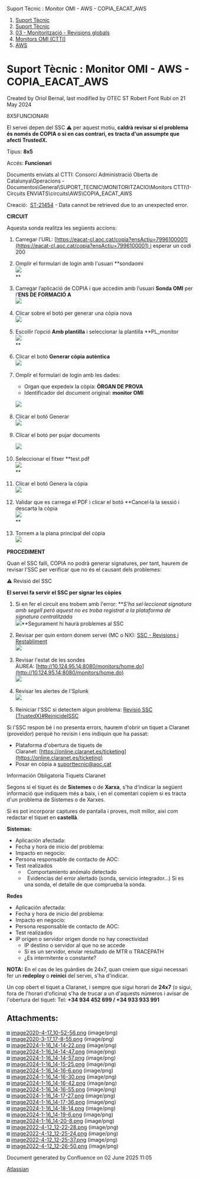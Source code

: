 Suport Tècnic : Monitor OMI - AWS - COPIA\_EACAT\_AWS  

1.  [Suport Tècnic](index.html)
2.  [Suport Tècnic](13893782.html)
3.  [03 - Monitorització - Revisions globals](26313327.html)
4.  [Monitors OMI (CTTI)](26313608.html)
5.  [AWS](AWS_100008616.html)

Suport Tècnic : Monitor OMI - AWS - COPIA\_EACAT\_AWS
=====================================================

Created by Oriol Bernal, last modified by OTEC ST Robert Font Rubí on 21 May 2024

8X5FUNCIONARI

  

El servei depen del SSC ⚠ per aquest motiu, **caldrà revisar si el problema és només de COPIA o si en cas contrari, es tracta d'un assumpte que afecti TrustedX.**

Tipus: **8x5**

Accés: **Funcionari**

Documents enviats al CTTI: Consorci Administració Oberta de Catalunya\\Operacions - Documentos\\General\\SUPORT\_TECNIC\\MONITORITZACIO\\Monitors CTTI\\1- Circuits ENVIATS\\circuits\\AWS\\COPIA\_EACAT\_AWS

Creació:  [ST-21454](https://contacte.aoc.cat/browse/ST-21454?src=confmacro) - Data cannot be retrieved due to an unexpected error.

**CIRCUIT**

Aquesta sonda realitza les següents accions:

1.  Carregar l'URL: [https://eacat-cl.aoc.cat/copia?ensActiu=7996100001](https://eacat-cl.aoc.cat/copia?ensActiu=7996100001) i esperar un codi 200  
      
    
2.  Omplir el formulari de login amb l'usuari **sondaomi  
    ![](attachments/100008767/100008783.png)  
    **
3.  Carregar l’aplicació de COPIA i que accedim amb l’usuari **Sonda OMI** per l’**ENS DE FORMACIÓ A**  
    ![](attachments/100008767/100008784.png)
    
4.  Clicar sobre el botó per generar una còpia nova  
    ![](attachments/100008767/100008779.png)
5.  Escollir l’opció **Amb plantilla** i seleccionar la plantilla **PL\_monitor  
    ![](attachments/100008767/100008780.png)  
    **
6.  Clicar el botó **Generar còpia autèntica  
    ![](attachments/100008767/100008781.png)**
7.  Omplir el formulari de login amb les dades:
    
    *   Organ que expedeix la còpia: **ÒRGAN DE PROVA**
    *   Identificador del document original: **monitor OMI**
    
    ![](attachments/100008767/100008776.png)  
      
    
8.  Clicar el botó Generar  
    ![](attachments/100008767/100008774.png)
9.  Clicar el botó per pujar documents
    
    ![](attachments/100008767/100008775.png)
10.  Seleccionar el fitxer **test.pdf  
    ![](attachments/100008767/100008777.png)  
    **
11.  Clicar el botó Genera la còpia  
    ![](attachments/100008767/100008778.png)
12.  Validar que es carrega el PDF i clicar el botó **Cancel·la la sessió i descarta la còpia  
    ![](attachments/100008767/100008772.png)  
    **
13.  Tornem a la plana principal del còpia  
    ![](attachments/100008767/100008771.png)

**PROCEDIMENT**

Quan el SSC falli, COPIA no podrà generar signatures, per tant, haurem de revisar l'SSC per verificar que no és el causant dels problemes:

⚠ Revisió del SSC

**El servei fa servir el SSC per signar les còpies**

1.  Si en fer el circuit ens trobem amb l'error: **_S'ha sel·leccionat signatura amb segell però aquest no es troba registrat a la plataforma de signatura centralitzada  
    ![](attachments/100008767/100009225.png)_**Segurament hi haurà problemes al SSC  
      
    
2.  Revisar per quin entorn donem servei (MC o NX): [SSC - Revisions i Restabliment](SSC---Revisions-i-Restabliment_41521367.html)  
    ![](attachments/100008767/100009226.png)  
      
    
3.  Revisar l'estat de les sondes ÀUREA: [http://10.124.95.14:8080/monitors/home.do](http://10.124.95.14:8080/monitors/home.do)  
    ![](attachments/100008767/100009227.png)
4.  Revisar les alertes de l'Splunk  
    ![](attachments/100008767/100009228.png)  
      
    
5.  Reiniciar l'SSC si detectem algun problema: [Revisió SSC (TrustedX)#ReinicidelSSC](36340764.html#RevisióSSC\(TrustedX\)RevisarIP'sitreureNexica-ReinicidelSSC)

Si l'SSC respon bé i no presenta errors, haurem d'obrir un tiquet a Claranet (proveïdor) perquè ho revisin i ens indiquin que ha passat: 

*   Plataforma d'obertura de tiquets de Claranet: [https://online.claranet.es/ticketing](https://online.claranet.es/ticketing)
*   Posar en còpia a [suporttecnic@aoc.cat](mailto:suporttecnic@aoc.cat)

  

Información Obligatoria Tiquets Claranet

Segons si el tiquet és de **Sistemes** o de **Xarxa**, s'ha d'indicar la següent informació que indiquem més a baix, i en el comentari copiem si es tracta d'un problema de Sistemes o de Xarxes.

Si es pot incorporar captures de pantalla i proves, molt millor, així com redactar el tiquet en **castellà**.

**Sistemas:**

*   Aplicación afectada:
*   Fecha y hora de inicio del problema:
*   Impacto en negocio:
*   Persona responsable de contacto de AOC:
*   Test realizados
    *     Comportamiento anómalo detectado
    *     Evidencias del error alertado (sonda, servicio integrador...) Si es una sonda, el detalle de que comprueba la sonda.

**Redes**

*   Aplicación afectada:
*   Fecha y hora de inicio del problema:
*   Impacto en negocio:
*   Persona responsable de contacto de AOC:
*   Test realizados
*   IP origen o servidor origen donde no hay conectividad
    *   IP destino o servidor al que no se accede
    *   Si es un servidor, enviar resultado de MTR o TRACEPATH
    *   ¿Es intermitente o constante?

**NOTA:** En el cas de les guàrdies de 24x7, quan creiem que sigui necessari fer un **redeploy** o **reinici** del servei, s'ha d'indicar.

Un cop obert el tiquet a Claranet, i sempre que sigui horari de **24x7** (o sigui, fora de l'horari d'oficina) s'ha de trucar a un d'aquests números i avisar de l'obertura del tiquet: Tel: **+34 934 452 699 / +34 933 933 991**

  

  

Attachments:
------------

![](images/icons/bullet_blue.gif) [image2020-4-17\_10-52-56.png](attachments/100008767/100008768.png) (image/png)  
![](images/icons/bullet_blue.gif) [image2020-3-17\_17-8-55.png](attachments/100008767/100008769.png) (image/png)  
![](images/icons/bullet_blue.gif) [image2024-1-16\_14-14-22.png](attachments/100008767/100008771.png) (image/png)  
![](images/icons/bullet_blue.gif) [image2024-1-16\_14-14-47.png](attachments/100008767/100008772.png) (image/png)  
![](images/icons/bullet_blue.gif) [image2024-1-16\_14-14-57.png](attachments/100008767/100008773.png) (image/png)  
![](images/icons/bullet_blue.gif) [image2024-1-16\_14-15-25.png](attachments/100008767/100008774.png) (image/png)  
![](images/icons/bullet_blue.gif) [image2024-1-16\_14-16-6.png](attachments/100008767/100008775.png) (image/png)  
![](images/icons/bullet_blue.gif) [image2024-1-16\_14-16-30.png](attachments/100008767/100008776.png) (image/png)  
![](images/icons/bullet_blue.gif) [image2024-1-16\_14-16-42.png](attachments/100008767/100008777.png) (image/png)  
![](images/icons/bullet_blue.gif) [image2024-1-16\_14-16-55.png](attachments/100008767/100008778.png) (image/png)  
![](images/icons/bullet_blue.gif) [image2024-1-16\_14-17-27.png](attachments/100008767/100008779.png) (image/png)  
![](images/icons/bullet_blue.gif) [image2024-1-16\_14-17-36.png](attachments/100008767/100008780.png) (image/png)  
![](images/icons/bullet_blue.gif) [image2024-1-16\_14-18-14.png](attachments/100008767/100008781.png) (image/png)  
![](images/icons/bullet_blue.gif) [image2024-1-16\_14-19-6.png](attachments/100008767/100008783.png) (image/png)  
![](images/icons/bullet_blue.gif) [image2024-1-16\_14-20-8.png](attachments/100008767/100008784.png) (image/png)  
![](images/icons/bullet_blue.gif) [image2022-4-12\_12-22-28.png](attachments/100008767/100009225.png) (image/png)  
![](images/icons/bullet_blue.gif) [image2022-4-12\_12-25-24.png](attachments/100008767/100009226.png) (image/png)  
![](images/icons/bullet_blue.gif) [image2022-4-12\_12-25-37.png](attachments/100008767/100009227.png) (image/png)  
![](images/icons/bullet_blue.gif) [image2022-4-12\_12-26-50.png](attachments/100008767/100009228.png) (image/png)  

Document generated by Confluence on 02 June 2025 11:05

[Atlassian](http://www.atlassian.com/)